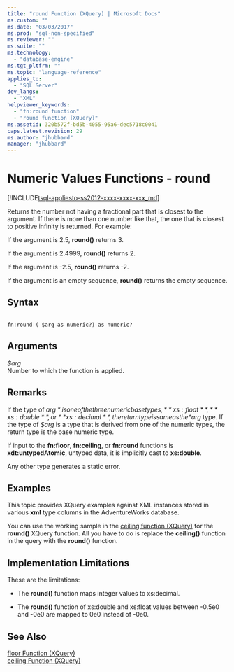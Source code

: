 ```yaml
---
title: "round Function (XQuery) | Microsoft Docs"
ms.custom: ""
ms.date: "03/03/2017"
ms.prod: "sql-non-specified"
ms.reviewer: ""
ms.suite: ""
ms.technology: 
  - "database-engine"
ms.tgt_pltfrm: ""
ms.topic: "language-reference"
applies_to: 
  - "SQL Server"
dev_langs: 
  - "XML"
helpviewer_keywords: 
  - "fn:round function"
  - "round function [XQuery]"
ms.assetid: 320b572f-bd5b-4055-95a6-dec5718c0041
caps.latest.revision: 29
ms.author: "jhubbard"
manager: "jhubbard"
---
```

# Numeric Values Functions - round
[!INCLUDE[tsql-appliesto-ss2012-xxxx-xxxx-xxx_md](../integration-services/system/stored-procedures/includes/tsql-appliesto-ss2012-xxxx-xxxx-xxx-md.md)]

  Returns the number not having a fractional part that is closest to the argument. If there is more than one number like that, the one that is closest to positive infinity is returned. For example:  
  
 If the argument is 2.5, **round()** returns 3.  
  
 If the argument is 2.4999, **round()** returns 2.  
  
 If the argument is -2.5, **round()** returns -2.  
  
 If the argument is an empty sequence, **round()** returns the empty sequence.  
  
## Syntax  
  
```  
  
fn:round ( $arg as numeric?) as numeric?  
```  
  
## Arguments  
 *$arg*  
 Number to which the function is applied.  
  
## Remarks  
 If the type of *$arg* is one of the three numeric base types, **xs:float**, **xs:double**, or **xs:decimal**, the return type is same as the *$arg* type. If the type of *$arg* is a type that is derived from one of the numeric types, the return type is the base numeric type.  
  
 If input to the **fn:floor**, **fn:ceiling**, or **fn:round** functions is **xdt:untypedAtomic**, untyped data, it is implicitly cast to **xs:double**.  
  
 Any other type generates a static error.  
  
## Examples  
 This topic provides XQuery examples against XML instances stored in various **xml** type columns in the AdventureWorks database.  
  
 You can use the working sample in the [ceiling function (XQuery)](../Topic/ceiling%20Function%20\(XQuery\).md) for the **round()** XQuery function. All you have to do is replace the **ceiling()** function in the query with the **round()** function.  
  
## Implementation Limitations  
 These are the limitations:  
  
-   The **round()** function maps integer values to xs:decimal.  
  
-   The **round()** function of xs:double and xs:float values between -0.5e0 and -0e0 are mapped to 0e0 instead of -0e0.  
  
## See Also  
 [floor Function &#40;XQuery&#41;](../Topic/floor%20Function%20\(XQuery\).md)   
 [ceiling Function &#40;XQuery&#41;](../Topic/ceiling%20Function%20\(XQuery\).md)  
  
  